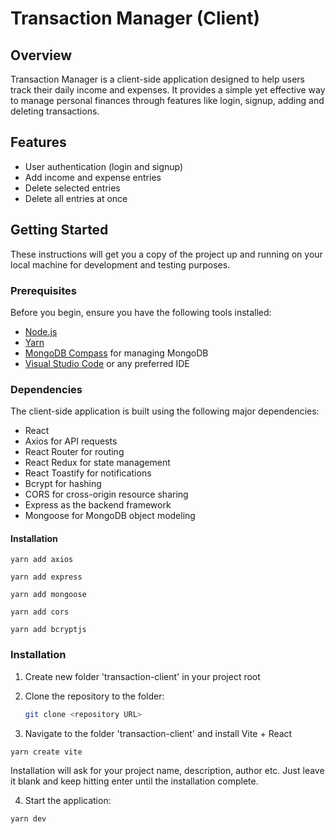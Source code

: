 # Transaction Manager (Client)

## Overview

Transaction Manager is a client-side application designed to help users track their daily income and expenses. It provides a simple yet effective way to manage personal finances through features like login, signup, adding and deleting transactions.

## Features

- User authentication (login and signup)
- Add income and expense entries
- Delete selected entries
- Delete all entries at once

## Getting Started

These instructions will get you a copy of the project up and running on your local machine for development and testing purposes.

### Prerequisites

Before you begin, ensure you have the following tools installed:

- [Node.js](https://nodejs.org/)
- [Yarn](https://yarnpkg.com/)
- [MongoDB Compass](https://www.mongodb.com/products/compass) for managing MongoDB
- [Visual Studio Code](https://code.visualstudio.com/) or any preferred IDE

### Dependencies

The client-side application is built using the following major dependencies:

- React
- Axios for API requests
- React Router for routing
- React Redux for state management
- React Toastify for notifications
- Bcrypt for hashing
- CORS for cross-origin resource sharing
- Express as the backend framework
- Mongoose for MongoDB object modeling

#### Installation

`yarn add axios`

`yarn add express`

`yarn add mongoose`

`yarn add cors`

`yarn add bcryptjs`

### Installation

1. Create new folder 'transaction-client' in your project root

2. Clone the repository to the folder:
   ```bash
   git clone <repository URL>
   ```
3. Navigate to the folder 'transaction-client' and install Vite + React

```bash
yarn create vite
```

Installation will ask for your project name, description, author etc. Just leave it blank and keep hitting enter until the installation complete.

4. Start the application:

```bash
yarn dev
```
